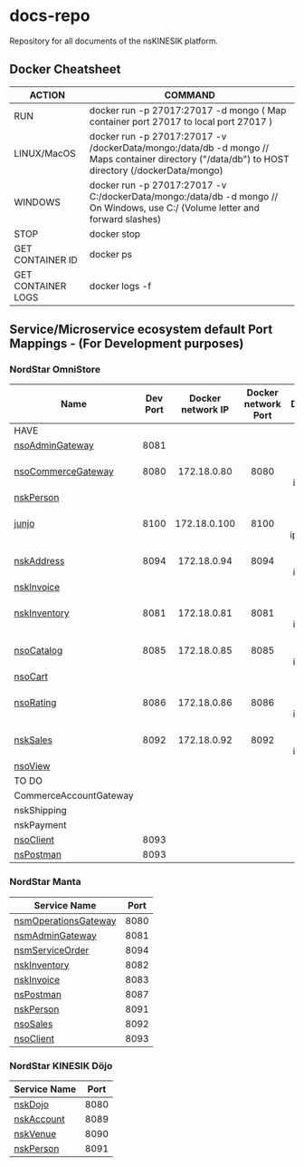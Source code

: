 # docs-repo
Repository for all documents of the nsKINESIK platform.

## Docker Cheatsheet

| ACTION | COMMAND |
|--------|---------|
| RUN | docker run -p 27017:27017 -d mongo ( Map container port 27017 to local port 27017 ) |
| LINUX/MacOS | docker run -p 27017:27017 -v /dockerData/mongo:/data/db -d mongo   //   Maps container directory ("/data/db") to HOST directory (/dockerData/mongo) |
| WINDOWS | docker run -p 27017:27017 -v C:/dockerData/mongo:/data/db -d mongo //   On Windows, use C:/ (Volume letter and forward slashes) |
| STOP | docker stop <containerID> |
| GET CONTAINER ID | docker ps |
| GET CONTAINER LOGS | docker logs -f <containerID> |

## Service/Microservice ecosystem default Port Mappings - (For Development purposes)
### NordStar OmniStore
| Name                                                                     | Dev Port | Docker network IP | Docker network Port |             Docker Network              |
|--------------------------------------------------------------------------|:--------:|:-----------------:|:-------------------:|:---------------------------------------:|
| HAVE                                                                     |
| [nsoAdminGateway](https://github.com/NordStar-OMNISTORE/nsoAdminGateway) |   8081   |
| [nsoCommerceGateway](https://github.com/NordStar-KINESIK/nskECommGWay)   |   8080   |    172.18.0.80    |        8080         | --network nso_bridge --ip=172.18.0.80   |
| [nskPerson](https://github.com/NordStar-KINESIK/nskPerson)               |
| [junjo](https://github.com/pmarquez/junjo)                               |   8100   |   172.18.0.100    |        8100         | --network nso_bridge --ip=172.18.0.100  |
| [nskAddress](https://github.com/NordStar-KINESIK/nskAddress)             |   8094   |    172.18.0.94    |        8094         | --network nso_bridge --ip=172.18.0.94   |
| [nskInvoice](https://github.com/NordStar-KINESIK/nskInvoice)             |
| [nskInventory](https://github.com/NordStar-KINESIK/nskInventory)         |   8081   |    172.18.0.81    |        8081         | --network nso_bridge --ip=172.18.0.81   |
| [nsoCatalog](https://github.com/NordStar-OMNISTORE/nsoCatalog)           |   8085   |    172.18.0.85    |        8085         | --network nso_bridge --ip=172.18.0.85   |
| [nsoCart](https://github.com/NordStar-KINESIK/nskCart)                   |
| [nsoRating](https://github.com/NordStar-KINESIK/nskRating)               |   8086   |    172.18.0.86    |        8086         | --network nso_bridge --ip=172.18.0.86   |
| [nskSales](https://github.com/NordStar-OMNISTORE/nsoSales)               |   8092   |    172.18.0.92    |        8092         | --network nso_bridge --ip=172.18.0.92   |
| [nsoView](https://github.com/NordStar-KINESIK/nskView)                   |
| TO DO                                                                    |
| CommerceAccountGateway                                                   |
| nskShipping                                                              |
| nskPayment                                                               |
| [nsoClient](https://github.com/NordStar-OMNISTORE/nsoClient)             |   8093   |
| [nsPostman](https://github.com/NordStar-KINESIK/nsPostman)               |   8093   |

### NordStar Manta
| Service Name | Port | 
| --------| -----|
| [nsmOperationsGateway](https://github.com/NordStar-KINESIK/nskECommGWay) | 8080 |
| [nsmAdminGateway](https://github.com/NordStar-OMNISTORE/nsoAdminGateway) | 8081 |
| [nsmServiceOrder](https://github.com/NordStar-MANTA/nsmServiceOrder) | 8094 |
| [nskInventory](https://github.com/NordStar-KINESIK/nskInventory) | 8082 |
| [nskInvoice](https://github.com/NordStar-KINESIK/nskInvoice) | 8083 |
| [nsPostman](https://github.com/NordStar-KINESIK/nsPostman) | 8087 |
| [nskPerson](https://github.com/NordStar-KINESIK/nskPerson) | 8091 |
| [nsoSales](https://github.com/NordStar-OMNISTORE/nsoSales) | 8092 |
| [nsoClient](https://github.com/NordStar-OMNISTORE/nsoClient) | 8093 |

### NordStar KINESIK Döjo
| Service Name | Port | 
| --------| -----|
| [nskDojo](https://github.com/NordStar-KINESIK/nskDojo) | 8080 |
| [nskAccount](https://github.com/NordStar-KINESIK/nskAccount) | 8089 |
| [nskVenue](https://github.com/NordStar-KINESIK/nskVenue) | 8090 |
| [nskPerson](https://github.com/NordStar-KINESIK/nskPerson) | 8091 |
